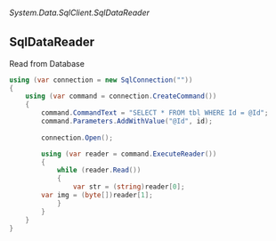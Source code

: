 ###### System.Data.SqlClient.SqlDataReader
## SqlDataReader

Read from Database
``` csharp
using (var connection = new SqlConnection(""))
{
    using (var command = connection.CreateCommand())
    {
        command.CommandText = "SELECT * FROM tbl WHERE Id = @Id";
        command.Parameters.AddWithValue("@Id", id);
		
        connection.Open();

        using (var reader = command.ExecuteReader())
        {
            while (reader.Read())
            {
                var str = (string)reader[0];
		var img = (byte[])reader[1];
            }
        }
    }
}
```

